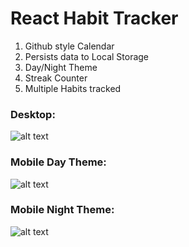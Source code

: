 # **React Habit Tracker**

1. Github style Calendar
2. Persists data to Local Storage
3. Day/Night Theme
4. Streak Counter
5. Multiple Habits tracked

### Desktop:

![alt text](public/assets/Desktop.png)

### Mobile Day Theme:

![alt text](public/assets/Mobile-Day.png)

### Mobile Night Theme:

![alt text](public/assets/Mobile-Night.png)
